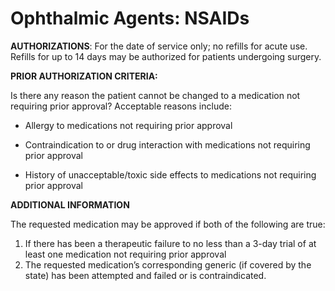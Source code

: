 # Ophthalmic Agents: NSAIDs

**AUTHORIZATIONS**: For the date of service only; no refills for acute use. Refills for up to 14 days may be authorized for patients undergoing surgery.

**PRIOR AUTHORIZATION CRITERIA:**

Is there any reason the patient cannot be changed to a medication not requiring prior approval? Acceptable reasons include:

- Allergy to medications not requiring prior approval

- Contraindication to or drug interaction with medications not requiring prior approval

- History of unacceptable/toxic side effects to medications not requiring prior approval

**ADDITIONAL INFORMATION**

The requested medication may be approved if both of the following are true:

1.  If there has been a therapeutic failure to no less than a 3-day trial of at least one medication not requiring prior approval
2.  The requested medication’s corresponding generic (if covered by the state) has been attempted and failed or is contraindicated.